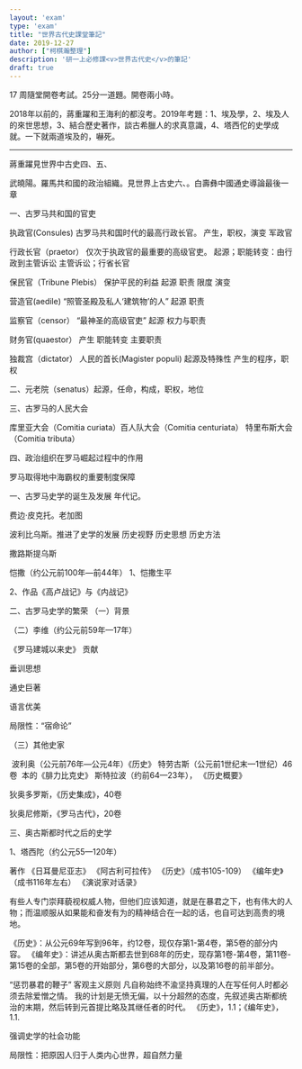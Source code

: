 ```yaml
---
layout: 'exam'
type: 'exam'
title: "世界古代史課堂筆記"
date: 2019-12-27
author: ["柯棋瀚整理"]
description: '研一上必修課<v>世界古代史</v>的筆記'
draft: true
---
```


17 周隨堂開卷考試。25分一道題。開卷兩小時。</p></des>

2018年以前的，蔣重躍和王海利的都沒考。2019年考題：1、埃及學，2、埃及人的來世思想，3、結合歷史著作，談古希臘人的求真意識，4、塔西佗的史學成就。一下就兩道埃及的，嚇死。

-----

蔣重躍見世界中古史四、五、

武曉陽。羅馬共和國的政治組織。見世界上古史六、。白壽彝中國通史導論最後一章

 一、古罗马共和国的官吏

 执政官(Consules)  古罗马共和国时代的最高行政长官。 产生，职权，演变 军政官

 行政长官（praetor） 仅次于执政官的最重要的高级官吏。 起源；职能转变：由行政到主管诉讼 主管诉讼；行省长官

保民官（Tribune Plebis）   保护平民的利益  起源  职责  限度  演变

营造官(aedile)  “照管圣殿及私人‘建筑物’的人”  起源  职责

 监察官（censor） “最神圣的高级官吏”  起源  权力与职责

 财务官(quaestor）   产生   职能转变   主要职责

独裁宫（dictator）  人民的首长(Magister populi)  起源及特殊性  产生的程序，职权

 二、元老院（senatus）起源，任命，构成，职权，地位

三、古罗马的人民大会

 库里亚大会（Comitia curiata）百人队大会（Comitia centuriata） 特里布斯大会（Comitia tributa）

 四、政治组织在罗马崛起过程中的作用

   罗马取得地中海霸权的重要制度保障

  一、古罗马史学的诞生及发展         年代记。

费边·皮克托。老加图

波利比乌斯。推进了史学的发展
            历史视野
       历史思想
       历史方法   

撒路斯提乌斯

恺撒（约公元前100年—前44年）
      1、恺撒生平

   2、作品《高卢战记》与《内战记》

 二、古罗马史学的繁荣
   （一）背景

 （二）李维（约公元前59年—17年）

  《罗马建城以来史》
   贡献

   垂训思想

   通史巨著

   语言优美

   局限性：“宿命论”

（三）其他史家

​    波利奥（公元前76年—公元4年）《历史》
  特劳古斯（公元前1世纪末—1世纪）46卷
​           本的《腓力比克史》
  斯特拉波（约前64—23年）， 《历史概要》

 狄奥多罗斯，《历史集成》，40卷

   狄奥尼修斯，《罗马古代》，20卷

三、奥古斯都时代之后的史学

 1、塔西陀（约公元55—120年）

   著作
  《日耳曼尼亚志》
  《阿古利可拉传》
  《历史》（成书105-109）
  《编年史》（成书116年左右）
  《演说家对话录》

​    有些人专门崇拜藐视权威人物，但他们应该知道，就是在暴君之下，也有伟大的人物；而温顺服从如果能和奋发有为的精神结合在一起的话，也自可达到高贵的境地。

 《历史》：从公元69年写到96年，约12卷，现仅存第1-第4卷，第5卷的部分内容。
 《编年史》：讲述从奥古斯都去世到68年的历史，现存第1卷-第4卷，第11卷-第15卷的全部，第5卷的开始部分，第6卷的大部分，以及第16卷的前半部分。

 “惩罚暴君的鞭子”
   客观主义原则
      凡自称始终不渝坚持真理的人在写任何人时都必须去除爱憎之情。
     我的计划是无愤无偏，以十分超然的态度，先叙述奥古斯都统治的末期，然后转到元首提比略及其继任者的时代。
             《历史》，1.1；《编年史》，1.1.

  强调史学的社会功能

  局限性：把原因人归于人类内心世界，超自然力量
